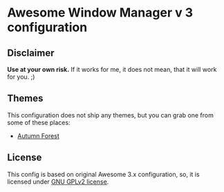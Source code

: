 # Awesome Window Manager v 3 configuration

## Disclaimer

**Use at your own risk.** If it works for me, it does not mean, that it will work for you. ;)

## Themes

This configuration does not ship any themes, but you can grab one from some of these places:

  * [Autumn Forest](https://github.com/ivan-kolmychek/autumn-forest)

## License

This config is based on original Awesome 3.x configuration, so, it is licensed under [GNU GPLv2 license](http://www.gnu.org/licenses/old-licenses/gpl-2.0.html).

